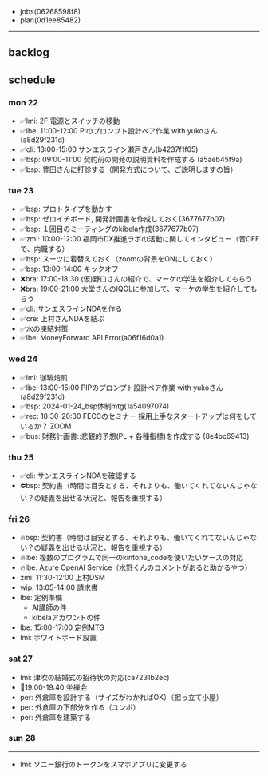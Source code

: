 
- jobs(06268598f8)
- plan(0d1ee85482)
---

## backlog

## schedule
### mon 22
- ✅lmi: 2F 電源とスイッチの移動
- ✅lbe: 11:00-12:00 PIのプロンプト設計ペア作業 with yukoさん(a8d29f231d)
- ✅cli: 13:00-15:00 サンエスライン瀬戸さん(b4237f1f05)
- ✅bsp: 09:00-11:00 契約前の開発の説明資料を作成する (a5aeb45f9a)
- ✅bsp: 豊田さんに打診する（開発方式について、ご説明しますの旨）
### tue 23
- ✅bsp: プロトタイプを動かす
- ✅bsp: ゼロイチボード, 開発計画書を作成しておく(3677677b07)
- ✅bsp: １回目のミーティングのkibela作成(3677677b07)
- ✅zmi: 10:00-12:00 福岡市DX推進ラボの活動に関してインタビュー（音OFFで、内職する）
- ✅bsp: スーツに着替えておく（zoomの背景をONにしておく）
- ✅bsp: 13:00-14:00 キックオフ
- ❌bra: 17:00-18:30 (仮)野口さんの紹介で、マーケの学生を紹介してもらう
- ❌bra: 19:00-21:00 大堂さんのIQOLに参加して、マーケの学生を紹介してもらう
- ✅cli: サンエスラインNDAを作る
- ✅cre: 上村さんNDAを結ぶ
- ✅水の凍結対策
- ✅lbe: MoneyForward API Error(a06f16d0a1)

### wed 24
- ✅lmi: 珈琲焙煎
- ✅lbe: 13:00-15:00 PIPのプロンプト設計ペア作業 with yukoさん(a8d29f231d)
- ✅bsp: 2024-01-24_bsp体制mtg(1a54097074)
- ✅rec: 18:30-20:30 FECCのセミナー 採用上手なスタートアップは何をしているか？ ZOOM
- ✅bus: 財務計画書::悲観的予想(PL + 各種指標)を作成する (8e4bc69413)
### thu 25
- ✅cli: サンエスラインNDAを確認する
- ⛔️bsp: 契約書（時間は目安とする、それよりも、働いてくれてないんじゃない？の疑義を出せる状況と、報告を重視する）
### fri 26
- 🔥bsp: 契約書（時間は目安とする、それよりも、働いてくれてないんじゃない？の疑義を出せる状況と、報告を重視する）
- 🔥lbe: 複数のプログラムで同一のkintone_codeを使いたいケースの対応
- 🔥lbe: Azure OpenAI Service（水野くんのコメントがあると助かるやつ）
- zmi: 11:30-12:00 上村DSM
- wip: 13:05-14:00 請求書
- lbe: 定例準備
  - AI講師の件
  - kibelaアカウントの件
- lbe: 15:00-17:00 定例MTG
- lmi: ホワイトボード設置

### sat 27
- lmi: 津吹の結婚式の招待状の対応(ca7231b2ec)
- 📌19:00-19:40 坐禅会
- per: 外倉庫を設計する（サイズがわかればOK）（掘っ立て小屋）
- per: 外倉庫の下部分を作る（ユンボ）
- per: 外倉庫を建築する

### sun 28


---

- lmi: ソニー銀行のトークンをスマホアプリに変更する

